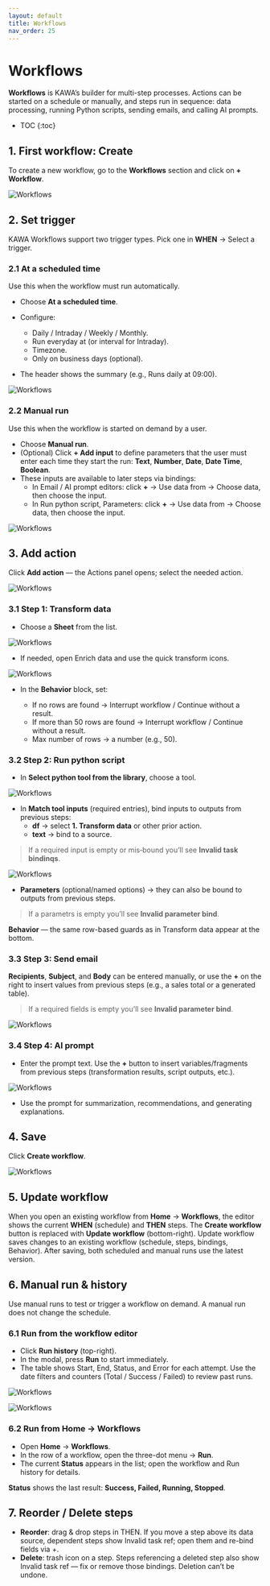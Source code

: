```yaml
---
layout: default
title: Workflows
nav_order: 25
---
```


# Workflows

**Workflows** is KAWA’s builder for multi-step processes. Actions can be started on a schedule or manually, and steps run in sequence: data processing, running Python scripts, sending emails, and calling AI prompts.

* TOC
{:toc}

## 1. First workflow: Create

To create a new workflow, go to the **Workflows** section and click on **+ Workflow**.

![Workflows](./readme-assets/workflows1.png) 

## 2. Set trigger

KAWA Workflows support two trigger types. Pick one in **WHEN** → Select a trigger.

### 2.1 At a scheduled time

Use this when the workflow must run automatically.

- Choose **At a scheduled time**.
- Configure:

    - Daily / Intraday / Weekly / Monthly.
    - Run everyday at (or interval for Intraday).
    - Timezone.
    - Only on business days (optional).

- The header shows the summary (e.g., Runs daily at 09:00).

![Workflows](./readme-assets/workflows2_1.png)

### 2.2 Manual run

Use this when the workflow is started on demand by a user.

- Choose **Manual run**. 
- (Optional) Click **+ Add input** to define parameters that the user must enter each time they start the run: **Text**, **Number**, **Date**, **Date Time**, **Boolean**.
- These inputs are available to later steps via bindings:
    - In Email / AI prompt editors: click **+** → Use data from → Choose data, then choose the input.
    - In Run python script, Parameters:  click **+** → Use data from → Choose data, then choose the input.

![Workflows](./readme-assets/workflows2_2.png)

## 3. Add action

Click **Add action** — the Actions panel opens; select the needed action.

![Workflows](./readme-assets/workflows3.png)

### 3.1 Step 1: Transform data

- Choose a **Sheet** from the list.

![Workflows](./readme-assets/workflows4.png)

- If needed, open Enrich data and use the quick transform icons.

![Workflows](./readme-assets/workflows5.png)

- In the **Behavior** block, set:

  - If no rows are found → Interrupt workflow / Continue without a result.
  - If more than 50 rows are found → Interrupt workflow / Continue  without a result.
  - Max number of rows → a number (e.g., 50).

### 3.2 Step 2: Run python script

- In **Select python tool from the library**, choose a tool.

![Workflows](./readme-assets/workflows6.png)

- In **Match tool inputs** (required entries), bind inputs to outputs from previous steps:
  - **df** → select **1. Transform data** or other prior action.
  - **text** → bind to a source.

> If a required input is empty or mis‑bound you’ll see **Invalid task bindinqs**.

![Workflows](./readme-assets/workflows7.png)

- **Parameters** (optional/named options) → they can also be bound to outputs from previous steps.

> If a parametrs is empty you’ll see **Invalid parameter bind**.

**Behavior** — the same row-based guards as in Transform data appear at the bottom.

### 3.3 Step 3: Send email

**Recipients**, **Subject**, and **Body** can be entered manually, or use the **+** on the right to insert values from previous steps (e.g., a sales total or a generated table).
>If a required fields is empty you’ll see **Invalid parameter bind**.

![Workflows](./readme-assets/workflows8.png)

### 3.4 Step 4: AI prompt

- Enter the prompt text. Use the **+** button to insert variables/fragments from previous steps (transformation results, script outputs, etc.).

![Workflows](./readme-assets/workflows9.png)

- Use the prompt for summarization, recommendations, and generating explanations.

## 4. Save

Сlick **Create workflow**.

![Workflows](./readme-assets/workflows10.png)

## 5. Update workflow

When you open an existing workflow from **Home** → **Workflows**, the editor shows the current **WHEN** (schedule) and **THEN** steps. The **Create workflow** button is replaced with **Update workflow** (bottom-right). Update workflow saves changes to an existing workflow (schedule, steps, bindings, Behavior). After saving, both scheduled and manual runs use the latest version.

## 6. Manual run & history

Use manual runs to test or trigger a workflow on demand. A manual run does not change the schedule.

### 6.1 Run from the workflow editor

- Click **Run history** (top-right).
- In the modal, press **Run** to start immediately.
- The table shows Start, End, Status, and Error for each attempt. Use the date filters and counters (Total / Success / Failed) to review past runs.

![Workflows](./readme-assets/workflows11.png)

![Workflows](./readme-assets/workflows12.png)

### 6.2 Run from Home → Workflows

- Open **Home** → **Workflows**.
- In the row of a workflow, open the three-dot menu → **Run**.
- The current **Status** appears in the list; open the workflow and Run history for details.

**Status** shows the last result: **Success, Failed, Running, Stopped**.

## 7. Reorder / Delete steps

- **Reorder**: drag & drop steps in THEN. If you move a step above its data source, dependent steps show Invalid task ref; open them and re-bind fields via +.
- **Delete**: trash icon on a step. Steps referencing a deleted step also show Invalid task ref — fix or remove those bindings. Deletion can’t be undone.

